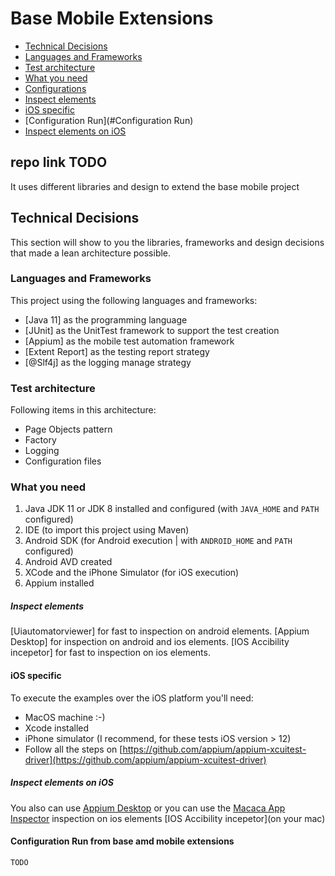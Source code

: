 # Base Mobile Extensions

   * [Technical Decisions](#technical-decisions)
   * [Languages and Frameworks](#languages-and-frameworks)
   * [Test architecture](#test-architecture)
   * [What you need](#what-you-need)
   * [Configurations](#configurations)
   * [Inspect elements](#inspect-elements)
   * [iOS specific](#ios-specific)
   * [Configuration Run](#Configuration Run)
   * [Inspect elements on iOS](#inspect-elements-on-ios)
 
## repo link TODO
It uses different libraries and design to extend the base mobile project

## Technical Decisions
This section will show to you the libraries, frameworks and design decisions that made a lean architecture possible.

### Languages and Frameworks
This project using the following languages and frameworks:

* [Java 11] as the programming language
* [JUnit] as the UnitTest framework to support the test creation
* [Appium] as the mobile test automation framework
* [Extent Report] as the testing report strategy
* [@Slf4j] as the logging manage strategy

### Test architecture
Following items in this architecture:

* Page Objects pattern
* Factory
* Logging
* Configuration files

### What you need
1. Java JDK 11 or JDK 8 installed and configured (with `JAVA_HOME` and `PATH` configured)
2. IDE (to import this project using Maven)
3. Android SDK (for Android execution | with `ANDROID_HOME` and `PATH` configured)
4. Android AVD created
5. XCode and the iPhone Simulator (for iOS execution)
6. Appium installed
   
##### Inspect elements
[Uiautomatorviewer] for fast to inspection on android elements.
[Appium Desktop] for inspection on android and ios elements.
[IOS Accibility incepetor] for fast to inspection on ios elements.

#### iOS specific
To execute the examples over the iOS platform you'll need:
* MacOS machine :-)
* Xcode installed
* iPhone simulator (I recommend, for these tests iOS version > 12)
* Follow all the steps on [https://github.com/appium/appium-xcuitest-driver](https://github.com/appium/appium-xcuitest-driver)

##### Inspect elements on iOS
You also can use [Appium Desktop](https://github.com/appium/appium-desktop)
or you can use the [Macaca App Inspector](https://macacajs.github.io/app-inspector/)
inspection on ios elements [IOS Accibility incepetor](on your mac)
   
#### Configuration Run from base amd mobile extensions
    TODO
####


